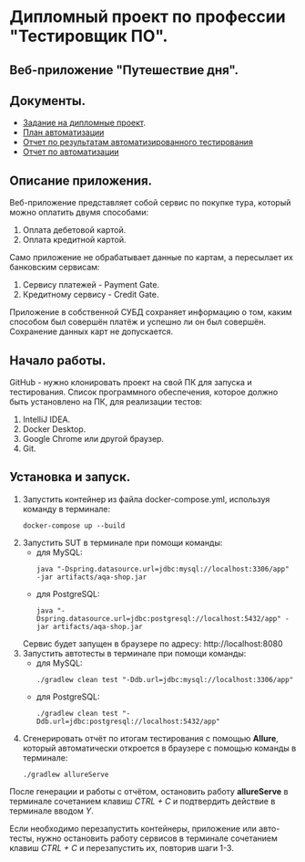 # Дипломный проект по профессии "Тестировщик ПО".
## Веб-приложение "Путешествие дня".

## Документы.
  - [Задание на дипломные проект](https://github.com/ValeryGil/diploma/blob/main/documents/Task.md).
  - [План автоматизации](https://github.com/ValeryGil/diploma/blob/main/documents/Plan.md)  
  - [Отчет по результатам автоматизированного тестирования](https://github.com/ValeryGil/diploma/blob/main/documents/Report.md)  
  - [Отчет по автоматизации](https://github.com/ValeryGil/diploma/blob/main/documents/Summary.md)

## Описание приложения.
Веб-приложение представляет собой сервис по покупке тура, который можно оплатить двумя способами:
  1. Оплата дебетовой картой.
  2. Оплата кредитной картой.

Само приложение не обрабатывает данные по картам, а пересылает их банковским сервисам:
  1. Сервису платежей - Payment Gate.
  2. Кредитному сервису - Credit Gate.

Приложение в собственной СУБД сохраняет информацию о том, каким способом был совершён платёж и успешно ли он был совершён.
Сохранение данных карт не допускается.

## Начало работы.
GitHub - нужно клонировать проект на свой ПК для запуска и тестирования.
Список программного обеспечения, которое должно быть установлено на ПК, для реализации тестов:
  1. IntelliJ IDEA.
  2. Docker Desktop.
  3. Google Chrome или другой браузер.
  4. Git.

## Установка и запуск.
1. Запустить контейнер из файла docker-compose.yml, используя команду в терминале:
   ```
   docker-compose up --build
   ```
2. Запустить SUT в терминале при помощи команды:
   - для MySQL:
     ```
     java "-Dspring.datasource.url=jdbc:mysql://localhost:3306/app" -jar artifacts/aqa-shop.jar
     ```
   - для PostgreSQL:
     ```
     java "-Dspring.datasource.url=jdbc:postgresql://localhost:5432/app" -jar artifacts/aqa-shop.jar
     ```
   Сервис будет запущен в браузере по адресу: http://localhost:8080
3. Запустить автотесты в терминале при помощи команды:
   - для MySQL:
     ```
     ./gradlew clean test "-Ddb.url=jdbc:mysql://localhost:3306/app"
     ```
   - для PostgreSQL:
     ```
     ./gradlew clean test "-Ddb.url=jdbc:postgresql://localhost:5432/app"
     ```
4. Сгенерировать отчёт по итогам тестирования с помощью **Allure**, который автоматически откроется в браузере с помощью команды в терминале:
   ```
   ./gradlew allureServe
   ```

После генерации и работы с отчётом, остановить работу **allureServe** в терминале сочетанием клавиш _CTRL + C_ и
подтвердить действие в терминале вводом _Y_.

Если необходимо перезапустить контейнеры, приложение или авто-тесты, нужно остановить работу сервисов в терминале
сочетанием клавиш _CTRL + C_ и перезапустить их, повторив шаги 1-3.
